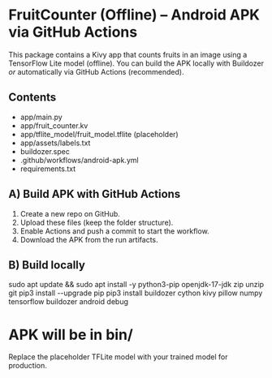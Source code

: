 # FruitCounter (Offline) – Android APK via GitHub Actions

This package contains a Kivy app that counts fruits in an image using a TensorFlow Lite model (offline).
You can build the APK locally with Buildozer *or* automatically via GitHub Actions (recommended).

## Contents
- app/main.py
- app/fruit_counter.kv
- app/tflite_model/fruit_model.tflite (placeholder)
- app/assets/labels.txt
- buildozer.spec
- .github/workflows/android-apk.yml
- requirements.txt

## A) Build APK with GitHub Actions
1. Create a new repo on GitHub.
2. Upload these files (keep the folder structure).
3. Enable Actions and push a commit to start the workflow.
4. Download the APK from the run artifacts.

## B) Build locally
sudo apt update && sudo apt install -y python3-pip openjdk-17-jdk zip unzip git
pip3 install --upgrade pip
pip3 install buildozer cython kivy pillow numpy tensorflow
buildozer android debug
# APK will be in bin/

Replace the placeholder TFLite model with your trained model for production.
